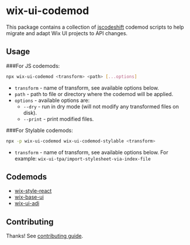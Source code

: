 # wix-ui-codemod
This package contains a collection of [jscodeshift](https://github.com/facebook/jscodeshift) codemod scripts to help migrate and adapt Wix UI projects to API changes.

## Usage
###For JS codemods:

```bash
npx wix-ui-codemod <transform> <path> [...options]
```

- `transform` - name of transform, see available options below.
- `path` - path to file or directory where the codemod will be applied.
- `options` - available options are:
  - `--dry` - run in dry mode (will not modify any transformed files on disk).
  - `--print` - print modified files.

###For Stylable codemods:
```bash
npx -p wix-ui-codemod wix-ui-codemod-stylable <transform>
```

- `transform` - name of transform, see available options below. For example: `wix-ui-tpa/import-stylesheet-via-index-file`

## Codemods
- [wix-style-react](./src/wix-style-react/README.md)
- [wix-base-ui](./src/wix-base-ui/README.md)
- [wix-ui-adi](./src/wix-ui-adi/README.md)

## Contributing
Thanks! See [contributing guide](./CONTRIBUTING.md).
